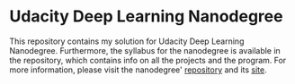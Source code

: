 # Udacity Deep Learning Nanodegree

This repository contains my solution for Udacity Deep Learning Nanodegree. Furthermore, the syllabus for the nanodegree is available in the repository, which contains info on all the projects and the program. For more information, please visit the nanodegree' [repository](https://github.com/udacity/deep-learning-v2-pytorch) and its [site](https://www.udacity.com/course/deep-learning-nanodegree--nd101).